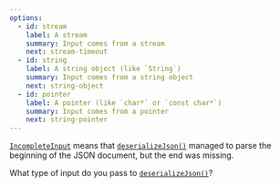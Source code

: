 ```yaml
---
options:
  - id: stream
    label: A stream
    summary: Input comes from a stream
    next: stream-timeout
  - id: string
    label: A string object (like `String`)
    summary: Input comes from a string object
    next: string-object
  - id: pointer
    label: A pointer (like `char*` or `const char*`)
    summary: Input comes from a pointer
    next: string-pointer
---
```


[`IncompleteInput`](/v6/api/misc/deserializationerror/#incompleteinput) means that [`deserializeJson()`](/v6/api/json/deserializejson/) managed to parse the beginning of the JSON document, but the end was missing.

What type of input do you pass to [`deserializeJson()`](/v6/api/json/deserializejson/)?